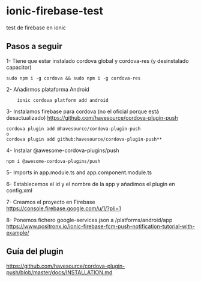 # ionic-firebase-test
test de firebase en ionic

## Pasos a seguir

1- Tiene que estar instalado cordova global y cordova-res (y desinstalado capacitor)
```
sudo npm i -g cordova && sudo npm i -g cordova-res
```
2- Añadirmos plataforma Android
	
```
    ionic cordova platform add android
```	
3- Instalamos firebase para cordova (no el oficial porque está desactualizado) <https://github.com/havesource/cordova-plugin-push>
	
```
cordova plugin add @havesource/cordova-plugin-push
o
cordova plugin add github:havesource/cordova-plugin-push**
```
4- Instalar @awesome-cordova-plugins/push
    
```
npm i @awesome-cordova-plugins/push
```
5- Imports in app.module.ts and app.component.module.ts

6- Establecemos el id y el nombre de la app y añadimos el plugin en config.xml 

7- Creamos el proyecto en Firebase <https://console.firebase.google.com/u/1/?pli=1>

8- Ponemos fichero google-services.json a /platforms/android/app
    <https://www.positronx.io/ionic-firebase-fcm-push-notification-tutorial-with-example/>




## Guía del plugin
<https://github.com/havesource/cordova-plugin-push/blob/master/docs/INSTALLATION.md>

